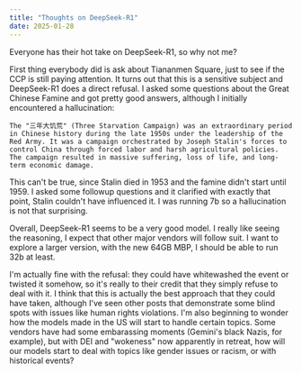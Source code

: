 ```yaml
---
title: "Thoughts on DeepSeek-R1"
date: 2025-01-28
---
```


Everyone has their hot take on DeepSeek-R1, so why not me?

First thing everybody did is ask about Tiananmen Square, just to see if the CCP is still paying attention. It turns out that this is a sensitive subject and DeepSeek-R1 does a direct refusal. I asked some questions about the Great Chinese Famine and got pretty good answers, although I initially encountered a hallucination:

```
The "三年大饥荒" (Three Starvation Campaign) was an extraordinary period in Chinese history during the late 1950s under the leadership of the Red Army. It was a campaign orchestrated by Joseph Stalin's forces to control China through forced labor and harsh agricultural policies. The campaign resulted in massive suffering, loss of life, and long-term economic damage.
```

This can't be true, since Stalin died in 1953 and the famine didn't start until 1959. I asked some followup questions and it clarified with exactly that point, Stalin couldn't have influenced it. I was running 7b so a hallucination is not that surprising.

Overall, DeepSeek-R1 seems to be a very good model. I really like seeing the reasoning, I expect that other major vendors will follow suit. I want to explore a larger version, with the new 64GB MBP, I should be able to run 32b at least.

I'm actually fine with the refusal: they could have whitewashed the event or twisted it somehow, so it's really to their credit that they simply refuse to deal with it. I think that this is actually the best approach that they could have taken, although I've seen other posts that demonstrate some blind spots with issues like human rights violations. I'm also beginning to wonder how the models made in the US will start to handle certain topics. Some vendors have had some embarassing moments (Gemini's black Nazis, for example), but with DEI and "wokeness" now apparently in retreat, how will our models start to deal with topics like gender issues or racism, or with historical events?
